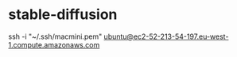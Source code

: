 # stable-diffusion

ssh -i "~/.ssh/macmini.pem" ubuntu@ec2-52-213-54-197.eu-west-1.compute.amazonaws.com